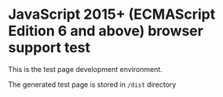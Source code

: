 # JavaScript 2015+ (ECMAScript Edition 6 and above) browser support test

This is the test page development environment.

The generated test page is stored in `/dist` directory
